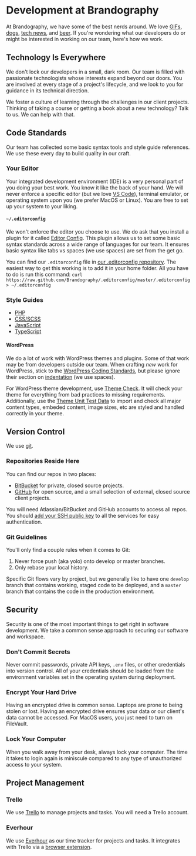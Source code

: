 # Development at Brandography
At Brandography, we have some of the best nerds around. We love [GIFs](https://media.giphy.com/media/tIjdrTgFkT3kig4DY0/giphy.gif), [dogs](https://cdnbrandog2-c7f.kxcdn.com/wp-content/uploads/2014/01/Roufous-540x540-1.jpg), [tech news](https://news.ycombinator.com/), and [beer](https://media1.giphy.com/media/4JOaSVSBUczAY/giphy.gif). If you're wondering what our developers do or might be interested in working on our team, here's how we work.

## Technology Is Everywhere
We don't lock our developers in a small, dark room. Our team is filled with passionate technologists whose interests expand beyond our doors. You are involved at every stage of a project's lifecycle, and we look to you for guidance in its technical direction.

We foster a culture of learning through the challenges in our client projects. Thinking of taking a course or getting a book about a new technology? Talk to us. We can help with that.

## Code Standards
Our team has collected some basic syntax tools and style guide references. We use these every day to build quality in our craft.

### Your Editor
Your integrated development environment (IDE) is a very personal part of you doing your best work. You know it like the back of your hand. We will never enforce a specific editor (but we love [VS Code](https://code.visualstudio.com/)), terminal emulator, or operating system upon you (we prefer MacOS or Linux). You are free to set up your system to your liking.

#### `~/.editorconfig`
We won't enforce the editor you choose to use. We do ask that you install a plugin for it called [Editor Config](https://editorconfig.org/). This plugin allows us to set some basic syntax standards across a wide range of languages for our team. It ensures basic syntax like tabs vs spaces (we use spaces) are set from the get go.

You can find our `.editorconfig` file in [our .editorconfig repository](https://github.com/Brandography/.editorconfig/). The easiest way to get this working is to add it in your home folder. All you have to do is run this command: `curl https://raw.github.com/Brandography/.editorconfig/master/.editorconfig > ~/.editorconfig`

### Style Guides
- [PHP](https://www.php-fig.org/psr/psr-2/)
- [CSS/SCSS](https://github.com/airbnb/css/blob/master/README.md)
- [JavaScript](https://github.com/airbnb/javascript/blob/master/README.md)
- [TypeScript](https://github.com/basarat/typescript-book/blob/master/docs/styleguide/styleguide.md)

#### WordPress
We do a lot of work with WordPress themes and plugins. Some of that work may be from developers outside our team. When crafting _new_ work for WordPress, stick to the [WordPress Coding Standards](https://make.wordpress.org/core/handbook/best-practices/coding-standards/php/), but please ignore their section on [indentation](https://make.wordpress.org/core/handbook/best-practices/coding-standards/php/#indentation) (we use spaces).

For WordPress theme development, use [Theme Check](https://wordpress.org/plugins/theme-check/). It will check your theme for everything from bad practices to missing requirements. Additionally, use the [Theme Unit Test Data](https://codex.wordpress.org/Theme_Unit_Test) to import and check all major content types, embeded content, image sizes, etc are styled and handled correctly in your theme.

## Version Control
We use [git](https://git-scm.com/).

### Repositories Reside Here
You can find our repos in two places:

- [BitBucket](https://bitbucket.org/brandography/) for private, closed source projects.
- [GitHub](https://github.com/Brandography) for open source, and a small selection of external, closed source client projects.

You will need Atlassian/BitBucket and GitHub accounts to access all repos. You should [add your SSH public key](https://help.github.com/articles/about-ssh/) to all the services for easy authentication.

### Git Guidelines
You'll only find a couple rules when it comes to Git:
1. Never force push (aka yolo) onto develop or master branches.
2. Only rebase your local history.

Specific Git flows vary by project, but we generally like to have one `develop` branch that contains working, staged code to be deployed, and a `master` branch that contains the code in the production environment.

## Security
Security is one of the most important things to get right in software development. We take a common sense approach to securing our software and workspace.

### Don't Commit Secrets
Never commit passwords, private API keys, `.env` files, or other credentials into version control. All of your credentials should be loaded from the environment variables set in the operating system during deployment.

### Encrypt Your Hard Drive
Having an encrypted drive is common sense. Laptops are prone to being stolen or lost. Having an encrypted drive ensures your data or our client's data cannot be accessed. For MacOS users, you just need to turn on FileVault.

### Lock Your Computer
When you walk away from your desk, always lock your computer. The time it takes to login again is miniscule compared to any type of unauthorized access to your system.

## Project Management
### Trello
We use [Trello](https://trello.com) to manage projects and tasks. You will need a Trello account.

### Everhour
We use [Everhour](https://everhour.com) as our time tracker for projects and tasks. It integrates with Trello via a [browser extension](https://everhour.com/extensions).
